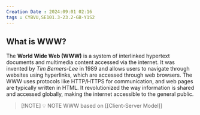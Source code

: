```yaml
---
Creation Date : 2024:09:01 02:16
tags : CYBVU,SE101.3-23.2-GB-Y1S2
---
```

## What is WWW?

The **World Wide Web (WWW)** is a system of interlinked hypertext documents and multimedia content accessed via the internet. It was invented by *Tim Berners-Lee* in 1989 and allows users to navigate through websites using hyperlinks, which are accessed through web browsers. The WWW uses protocols like HTTP/HTTPS for communication, and web pages are typically written in HTML. It revolutionized the way information is shared and accessed globally, making the internet accessible to the general public.


> [!NOTE] 💡 NOTE
> WWW based on [[Client-Server Model]]
